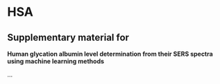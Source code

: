 # HSA

## Supplementary material for 
**Human glycation albumin level determination from their SERS spectra using machine learning methods**
 
...
